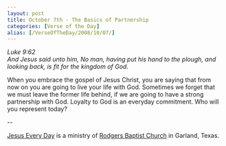 ```yaml
---
layout: post
title: October 7th - The Basics of Partnership
categories: [Verse of the Day]
alias: [/VerseOfTheDay/2008/10/07/]
---
```


_Luke 9:62  
And Jesus said unto him, No man, having put his hand to the plough,
and looking back, is fit for the kingdom of God._

When you embrace the gospel of Jesus Christ, you are saying that
from now on you are going to live your life with God. Sometimes we
forget that we must leave the former life behind, if we are going to
have a strong partnership with God. Loyalty to God is an everyday
commitment. Who will you represent today?

 --

<a href=http://jesuseveryday.net>Jesus Every Day</a> is a ministry of <a href=http://rodgersbaptist.net>Rodgers Baptist Church</a> in Garland, Texas.
